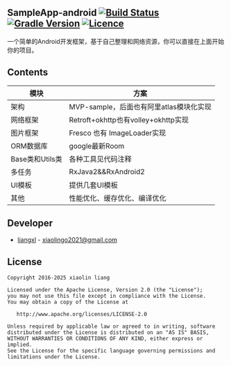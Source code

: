 ## SampleApp-android [![Build Status](https://travis-ci.org/seline100/SampleApp-android.svg?branch=master)](https://travis-ci.org/seline100/SampleApp-android) [![Gradle Version](https://img.shields.io/badge/gradle-3.3-green.svg)](https://docs.gradle.org/current/release-notes) [![Licence](https://img.shields.io/badge/licence-Apache-blue.svg)](http://www.apache.org/licenses/LICENSE-2.0)
  一个简单的Android开发框架，基于自己整理和网络资源，你可以直接在上面开始你的项目。

## Contents

|模块|方案|
| ------ | ------------ |
|架构|MVP-sample，后面也有阿里atlas模块化实现|
|网络框架|Retroft+okhttp也有volley+okhttp实现|
|图片框架|Fresco 也有 ImageLoader实现|
|ORM数据库|google最新Room|
|Base类和Utils类|各种工具见代码注释|
|多任务|RxJava2&&RxAndroid2|
|UI模板|提供几套UI模板|
|其他|性能优化、缓存优化、编译优化|

## Developer
  * [liangxl](https://www.linkorz.xyz) - <xiaolingo2021@gmail.com>

## License
    Copyright 2016-2025 xiaolin liang

    Licensed under the Apache License, Version 2.0 (the "License");
    you may not use this file except in compliance with the License.
    You may obtain a copy of the License at

       http://www.apache.org/licenses/LICENSE-2.0

    Unless required by applicable law or agreed to in writing, software
    distributed under the License is distributed on an "AS IS" BASIS,
    WITHOUT WARRANTIES OR CONDITIONS OF ANY KIND, either express or implied.
    See the License for the specific language governing permissions and
    limitations under the License.